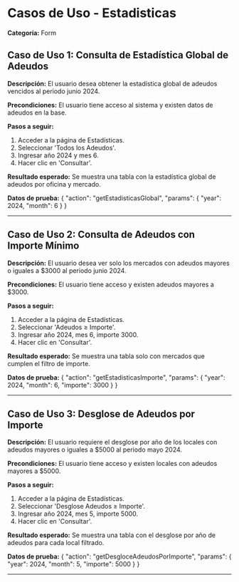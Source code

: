 # Casos de Uso - Estadisticas

**Categoría:** Form

## Caso de Uso 1: Consulta de Estadística Global de Adeudos

**Descripción:** El usuario desea obtener la estadística global de adeudos vencidos al periodo junio 2024.

**Precondiciones:**
El usuario tiene acceso al sistema y existen datos de adeudos en la base.

**Pasos a seguir:**
1. Acceder a la página de Estadísticas.
2. Seleccionar 'Todos los Adeudos'.
3. Ingresar año 2024 y mes 6.
4. Hacer clic en 'Consultar'.

**Resultado esperado:**
Se muestra una tabla con la estadística global de adeudos por oficina y mercado.

**Datos de prueba:**
{ "action": "getEstadisticasGlobal", "params": { "year": 2024, "month": 6 } }

---

## Caso de Uso 2: Consulta de Adeudos con Importe Mínimo

**Descripción:** El usuario desea ver solo los mercados con adeudos mayores o iguales a $3000 al periodo junio 2024.

**Precondiciones:**
El usuario tiene acceso y existen adeudos mayores a $3000.

**Pasos a seguir:**
1. Acceder a la página de Estadísticas.
2. Seleccionar 'Adeudos ≥ Importe'.
3. Ingresar año 2024, mes 6, importe 3000.
4. Hacer clic en 'Consultar'.

**Resultado esperado:**
Se muestra una tabla solo con mercados que cumplen el filtro de importe.

**Datos de prueba:**
{ "action": "getEstadisticasImporte", "params": { "year": 2024, "month": 6, "importe": 3000 } }

---

## Caso de Uso 3: Desglose de Adeudos por Importe

**Descripción:** El usuario requiere el desglose por año de los locales con adeudos mayores o iguales a $5000 al periodo mayo 2024.

**Precondiciones:**
El usuario tiene acceso y existen locales con adeudos mayores a $5000.

**Pasos a seguir:**
1. Acceder a la página de Estadísticas.
2. Seleccionar 'Desglose Adeudos ≥ Importe'.
3. Ingresar año 2024, mes 5, importe 5000.
4. Hacer clic en 'Consultar'.

**Resultado esperado:**
Se muestra una tabla con el desglose por año de adeudos para cada local filtrado.

**Datos de prueba:**
{ "action": "getDesgloceAdeudosPorImporte", "params": { "year": 2024, "month": 5, "importe": 5000 } }

---

